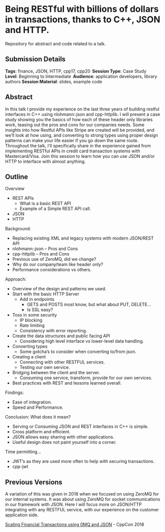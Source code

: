 # Being RESTful with billions of dollars in transactions, thanks to C++, JSON and HTTP. 
Repository for abstract and code related to a talk.

## Submission Details
**Tags**: finance, JSON, HTTP, cpp17, cpp20  
**Session Type**: Case Study  
**Level**: Beginning to Intermediate  
**Audience**: application developers, library authors 
**Session Material**: slides, example code  

## Abstract
In this talk I provide my experience on the last three years of building restful interfaces in C++ using nlohmann::json and cpp-httplib. I will present a case study showing you the basics of how each of these header only libraries work, teasing out the pros and cons for our companies needs. Some insights into how Restful APIs like Stripe are created will be provided, and we’ll look at how using, and converting to strong types using proper design patterns can make your life easier if you go down the same route. Throughout the talk, I’ll specifically share in the experience gained from implementing RESTful APIs in credit card transaction systems with Mastercard/Visa. Join this session to learn how you can use JSON and/or HTTP to interface with almost anything. 

## Outline
Overview 
- REST APIs
    - What is a basic REST API
    - Example of a Simple REST API call.
- JSON 
- HTTP 

Background: 
- Replacing existing XML and legacy systems with modern JSON/REST API 
- nlohmann::json – Pros and Cons 
- cpp-httplib – Pros and Cons 
- Previous use of ZeroMQ, did we change? 
- Why do our company/team like header only? 
- Performance considerations vs others. 

Approach: 
- Overview of the design and patterns we used. 
- Start with the basic HTTP Server 
    - Add in endpoints 
        - GETS and POSTS most know, but what about PUT, DELETE… 
        - Is SSL easy? 
- Toss in some security 
    - IP blocking 
    - Rate limiting 
    - Consistency with error reporting. 
- Create the data structures and public facing API 
    - Considering high level interface vs lower-level data handling. 
- Converting types 
    - Some gotcha’s to consider when converting to/from json. 
- Creating a client 
    - Connecting with other RESTFUL services. 
    - Testing our own service. 
- Bridging between the client and the server. 
    - Consuming one service, transform, provide for our own services. 
- Best practices with REST and lessons learned overall. 

Findings: 
- Ease of integration. 
- Speed and Performance. 

Conclusion: What does it mean? 
- Serving or Consuming JSON and REST interfaces in C++ is simple. 
- Cross platform and efficient. 
- JSON allows easy sharing with other applications. 
- Useful design does not paint yourself into a corner. 

Time permitting… 
- JWT’s as they are used more often to help with securing transactions. 
- cpp-jwt 

## Previous Versions
A variation of this was given in 2018 when we focused on using ZeroMQ for our internal systems. It was about using ZeroMQ for socket communications in our framework with JSON. Here I will focus more on JSON/HTTP integrating with any RESTFUL service, with our experience on the customer application side. 

[Scaling Financial Transactions using 0MQ and JSON](https://www.youtube.com/watch?v=XLSckGMyzbs&t=2s) - CppCon 2018